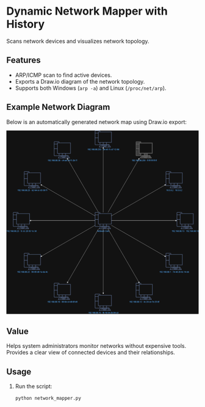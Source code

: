 # Dynamic Network Mapper with History

Scans network devices and visualizes network topology.

## Features

- ARP/ICMP scan to find active devices.
- Exports a Draw.io diagram of the network topology.
- Supports both Windows (`arp -a`) and Linux (`/proc/net/arp`).

## Example Network Diagram

Below is an automatically generated network map using Draw.io export:

![Network Topology Example](example.png)

## Value

Helps system administrators monitor networks without expensive tools.  
Provides a clear view of connected devices and their relationships.

## Usage

1. Run the script:
   ```bash
   python network_mapper.py
